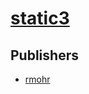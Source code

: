 # [static3](https://pypi.org/project/static3)



## Publishers
- [rmohr](https://pypi.org/user/rmohr)

